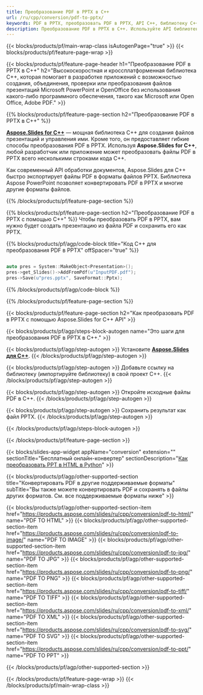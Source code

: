 ```yaml
---
title: Преобразование PDF в PPTX в C++
url: /ru/cpp/conversion/pdf-to-pptx/
keywords: PDF в PPTX, преобразовать PDF в PPTX, API C++, библиотеку C++, PDF, PPTX
description: Преобразование PDF в PPTX в C++. Используйте API библиотеки C++ для преобразования файлов PDF в файлы PPTX.
---
```


{{< blocks/products/pf/main-wrap-class isAutogenPage="true" >}}
{{< blocks/products/pf/feature-page-wrap >}}

{{< blocks/products/pf/feature-page-header h1="Преобразование PDF в PPTX в C++" h2="Высокоскоростная и кроссплатформенная библиотека C++, которая помогает в разработке приложений с возможностью создания, объединения, проверки или преобразования файлов презентаций Microsoft PowerPoint и OpenOffice без использования какого-либо программного обеспечения, такого как Microsoft или Open Office, Adobe PDF." >}}

{{% blocks/products/pf/feature-page-section h2="Преобразование PDF в PPTX в C++" %}}

[**Aspose.Slides for C++**](https://products.aspose.com/slides/ru/cpp/) — мощная библиотека C++ для создания файлов презентаций и управления ими. Кроме того, он предоставляет гибкие способы преобразования PDF в PPTX. Используя **Aspose.Slides for C++**, любой разработчик или приложение может преобразовать файлы PDF в PPTX всего несколькими строками кода C++.

Как современный API обработки документов, Aspose.Slides для C++ быстро экспортирует файлы PDF в форматы файлов PPTX. Библиотека Aspose PowerPoint позволяет конвертировать PDF в PPTX и многие другие форматы файлов.

{{% /blocks/products/pf/feature-page-section %}}

{{% blocks/products/pf/feature-page-section  h2="Преобразование PDF в PPTX с помощью C++" %}}
Чтобы преобразовать PDF в PPTX, вам нужно будет создать презентацию из файла PDF и сохранить его как PPTX.

{{% blocks/products/pf/agp/code-block title="Код C++ для преобразования PDF в PPTX" offSpacer="true" %}}

```cpp

auto pres = System::MakeObject<Presentation>();
pres->get_Slides()->AddFromPdf(u"InputPDF.pdf");
pres->Save(u"pres.pptx", SaveFormat::Pptx);

```


{{% /blocks/products/pf/agp/code-block %}}

{{% /blocks/products/pf/feature-page-section %}}

{{< blocks/products/pf/feature-page-section  h2="Как преобразовать PDF в PPTX с помощью Aspose.Slides for C++ API" >}}

{{< blocks/products/pf/agp/steps-block-autogen name="Это шаги для преобразования PDF в PPTX в C++." >}}

{{< blocks/products/pf/agp/step-autogen >}}
Установите [**Aspose.Slides для C++**](https://products.aspose.com/slides/ru/cpp/).
{{< /blocks/products/pf/agp/step-autogen >}}

{{< blocks/products/pf/agp/step-autogen >}}
Добавьте ссылку на библиотеку (импортируйте библиотеку) в свой проект C++.
{{< /blocks/products/pf/agp/step-autogen >}}

{{< blocks/products/pf/agp/step-autogen >}}
Откройте исходные файлы PDF в C++.
{{< /blocks/products/pf/agp/step-autogen >}}

{{< blocks/products/pf/agp/step-autogen >}}
Сохранить результат как файл PPTX.
{{< /blocks/products/pf/agp/step-autogen >}}

{{< /blocks/products/pf/agp/steps-block-autogen >}}

{{< /blocks/products/pf/feature-page-section >}}

{{< blocks/slides-app-widget  appName="conversion" extension="" sectionTitle="Бесплатный онлайн-конвертер" sectionDescription="[Как преобразовать PPT в HTML в Python](https://products.aspose.com/slides/ru/python-net/conversion/ppt-to-html/)" >}}

{{< blocks/products/pf/agp/other-supported-section title="Конвертировать PDF в другие поддерживаемые форматы" subTitle="Вы также можете конвертировать PDF и сохранять в файлы других форматов. См. все поддерживаемые форматы ниже" >}}

{{< blocks/products/pf/agp/other-supported-section-item href="https://products.aspose.com/slides/ru/cpp/conversion/pdf-to-html/" name="PDF TO HTML" >}}
{{< blocks/products/pf/agp/other-supported-section-item href="https://products.aspose.com/slides/ru/cpp/conversion/pdf-to-image/" name="PDF TO IMAGE" >}}
{{< blocks/products/pf/agp/other-supported-section-item href="https://products.aspose.com/slides/ru/cpp/conversion/pdf-to-jpg/" name="PDF TO JPG" >}}
{{< blocks/products/pf/agp/other-supported-section-item href="https://products.aspose.com/slides/ru/cpp/conversion/pdf-to-png/" name="PDF TO PNG" >}}
{{< blocks/products/pf/agp/other-supported-section-item href="https://products.aspose.com/slides/ru/cpp/conversion/pdf-to-tiff/" name="PDF TO TIFF" >}}
{{< blocks/products/pf/agp/other-supported-section-item href="https://products.aspose.com/slides/ru/cpp/conversion/pdf-to-xml/" name="PDF TO XML" >}}
{{< blocks/products/pf/agp/other-supported-section-item href="https://products.aspose.com/slides/ru/cpp/conversion/pdf-to-svg/" name="PDF TO SVG" >}}
{{< blocks/products/pf/agp/other-supported-section-item href="https://products.aspose.com/slides/ru/cpp/conversion/pdf-to-ppt/" name="PDF TO PPT" >}}


{{< /blocks/products/pf/agp/other-supported-section >}}

{{< /blocks/products/pf/feature-page-wrap >}}
{{< /blocks/products/pf/main-wrap-class >}}